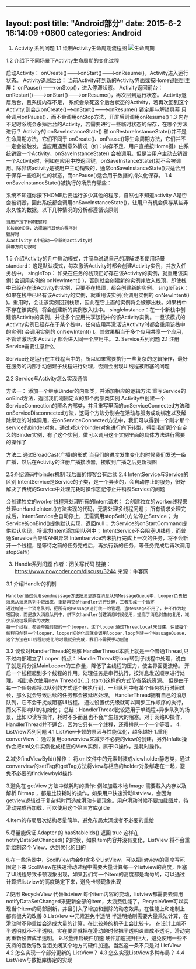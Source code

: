 

---
layout: post
title:  "Android部分"
date:   2015-6-2 16:14:09 +0800
categories: Android
---

1. Activity 系列问题
1.1 绘制Activity生命周期流程图
![生命周期](http://img.blog.csdn.net/20170221091511386?watermark/2/text/aHR0cDovL2Jsb2cuY3Nkbi5uZXQva3N3czAzMjA0MDM=/font/5a6L5L2T/fontsize/400/fill/I0JBQkFCMA==/dissolve/70/gravity/SouthEast)


1.2 介绍下不同场景下Activity生命周期的变化过程

启动Activity： onCreate()--->onStart()--->onResume()，Activity进入运行状态。
Activity退居后台： 当前Activity转到新的Activity界面或按Home键回到主屏： onPause()--->onStop()，进入停滞状态。
Activity返回前台： onRestart()--->onStart()--->onResume()，再次回到运行状态。
Activity退居后台，且系统内存不足， 系统会杀死这个后台状态的Activity，若再次回到这个Activity,则会走onCreate()-->onStart()--->onResume()
锁定屏与解锁屏幕 只会调用onPause()，而不会调用onStop方法，开屏后则调用onResume()
1.3 内存不足时系统会杀掉后台的Activity，若需要进行一些临时状态的保存，在哪个方法进行？
Activity的 onSaveInstanceState() 和 onRestoreInstanceState()并不是生命周期方法，它们不同于 onCreate()、onPause()等生命周期方法，它们并不一定会被触发。当应用遇到意外情况（如：内存不足、用户直接按Home键）由系统销毁一个Activity，onSaveInstanceState() 会被调用。但是当用户主动去销毁一个Activity时，例如在应用中按返回键，onSaveInstanceState()就不会被调用。除非该activity是被用户主动销毁的，通常onSaveInstanceState()只适合用于保存一些临时性的状态，而onPause()适合用于数据的持久化保存。
1.4 onSaveInstanceState()被执行的场景有哪些：

系统不知道你按下HOME后要运行多少其他的程序，自然也不知道activity A是否会被销毁，因此系统都会调用onSaveInstanceState()，让用户有机会保存某些非永久性的数据。以下几种情况的分析都遵循该原则

    当用户按下HOME键时
    长按HOME键，选择运行其他的程序时
    锁屏时
    从activity A中启动一个新的activity时
    屏幕方向切换时 
1.5 介绍Activity的几中启动模式，并简单说说自己的理解或者使用场景
standard：这是默认模式，每次激活Activity时都会创建Activity实例，并放入任务栈中。
singleTop： 如果在任务的栈顶正好存在该Activity的实例，就重用该实例( 会调用实例的 onNewIntent() )，否则就会创建新的实例并放入栈顶，即使栈中已经存在该Activity的实例，只要不在栈顶，都会创建新的实例。
singleTask：如果在栈中已经有该Activity的实例，就重用该实例(会调用实例的 onNewIntent() )。重用时，会让该实例回到栈顶，因此在它上面的实例将会被移出栈。如果栈中不存在该实例，将会创建新的实例放入栈中。
singleInstance：在一个新栈中创建该Activity的实例，并让多个应用共享该栈中的该Activity实例。一旦该模式的Activity实例已经存在于某个栈中，任何应用再激活该Activity时都会重用该栈中的实例( 会调用实例的 onNewIntent() )。其效果相当于多个应用共享一个应用，不管谁激活该 Activity 都会进入同一个应用中。
2. Service系列问题
2.1 注册Service需要注意什么

Service还是运行在主线程当中的，所以如果需要执行一些复杂的逻辑操作，最好在服务的内部手动创建子线程进行处理，否则会出现UI线程被阻塞的问题

2.2 Service与Activity怎么实现通信

方法一：
    添加一个继承Binder的内部类，并添加相应的逻辑方法
    重写Service的onBind方法，返回我们刚刚定义的那个内部类实例
    Activity中创建一个ServiceConnection的匿名内部类，并且重写里面的onServiceConnected方法和onServiceDisconnected方法，这两个方法分别会在活动与服务成功绑定以及解除绑定的时候调用，在onServiceConnected方法中，我们可以得到一个刚才那个service的binder对象，通过对这个binder对象进行向下转型，得到我们那个自定义的Binder实例，有了这个实例，做可以调用这个实例里面的具体方法进行需要的操作了 

方法二 通过BroadCast(广播)的形式 当我们的进度发生变化的时候我们发送一条广播，然后在Activity的注册广播接收器，接收到广播之后更新视图

2.3介绍源码中binder机制
我后面的博客会有后续
2.4 IntentService与Service的区别
IntentService是Service的子类，是一个异步的，会自动停止的服务，很好解决了传统的Service中处理完耗时操作忘记停止并销毁Service的问题

会创建独立的worker线程来处理所有的Intent请求；
会创建独立的worker线程来处理onHandleIntent()方法实现的代码，无需处理多线程问题；
所有请求处理完成后，IntentService会自动停止，无需调用stopSelf()方法停止Service；
为Service的onBind()提供默认实现，返回null；
为Service的onStartCommand提供默认实现，将请求Intent添加到队列中；
IntentService不会阻塞UI线程，而普通Serveice会导致ANR异常
Intentservice若未执行完成上一次的任务，将不会新开一个线程，是等待之前的任务完成后，再执行新的任务，等任务完成后再次调用stopSelf() 

3. Handle系列问题
作者：闭关写代码
链接：https://www.nowcoder.com/discuss/3244
来源：牛客网

3.1 介绍Handle的机制

    Handler通过调用sendmessage方法把消息放在消息队列MessageQueue中，Looper负责把消息从消息队列中取出来，重新再交给Handler进行处理，三者形成一个循环
    通过构建一个消息队列，把所有的Message进行统一的管理，当Message不用了，并不作为垃圾回收，而是放入消息队列中，供下次handler创建消息时候使用，提高了消息对象的复用，减少系统垃圾回收的次数
    每一个线程，都会单独对应的一个looper，这个looper通过ThreadLocal来创建，保证每个线程只创建一个looper，looper初始化后就会调用looper.loop创建一个MessageQueue，这个方法在UI线程初始化的时候就会完成，我们不需要手动创建 
3.2 谈谈对HandlerThread的理解
HandlerThread本质上就是一个普通Thread,只不过内部建立了Looper.
特点：
    HandlerThread将loop转到子线程中处理，说白了就是将分担MainLooper的工作量，降低了主线程的压力，使主界面更流畅。
    开启一个线程起到多个线程的作用。处理任务是串行执行，按消息发送顺序进行处理。
    相比多次使用new Thread(){…}.start()这样的方式节省系统资源。
    但是由于每一个任务都将以队列的方式逐个被执行到，一旦队列中有某个任务执行时间过长，那么就会导致后续的任务都会被延迟处理。
    HandlerThread拥有自己的消息队列，它不会干扰或阻塞UI线程。
    通过设置优先级就可以同步工作顺序的执行，而又不影响UI的初始化；
总结：HandlerThread比较适用于单线程+异步队列的场景，比如IO读写操作，耗时不多而且也不会产生较大的阻塞。对于网络IO操作，HandlerThread并不适合，因为它只有一个线程，还得排队一个一个等着。
4. ListView系列问题
4.1 ListView卡顿的原因与性能优化，越多越好
1.重用converView： 通过复用converview来减少不必要的view的创建，另外Infalte操作会把xml文件实例化成相应的View实例，属于IO操作，是耗时操作。

2.减少findViewById()操作： 将xml文件中的元素封装成viewholder静态类，通过converview的setTag和getTag方法将view与相应的holder对象绑定在一起，避免不必要的findviewbyid操作

3.避免在 getView 方法中做耗时的操作: 例如加载本地 Image 需要载入内存以及解析 Bitmap ，都是比较耗时的操作，如果用户快速滑动listview，会因为getview逻辑过于复杂耗时而造成滑动卡顿现象。用户滑动时候不要加载图片，待滑动完成再加载，可以使用这个第三方库glide

4.Item的布局层次结构尽量简单，避免布局太深或者不必要的重绘

5.尽量能保证 Adapter 的 hasStableIds() 返回 true 这样在 notifyDataSetChanged() 的时候，如果item内容并没有变化，ListView 将不会重新绘制这个 View，达到优化的目的

6.在一些场景中，ScollView内会包含多个ListView，可以把listview的高度写死固定下来
ScollView在快速滑动过程中需要大量计算每一个listview的高度，阻塞了UI线程导致卡顿现象出现，如果我们每一个item的高度都是均匀的，可以通过计算把listview的高度确定下来，避免卡顿现象出现

7.使用 RecycleView 代替listview
 每个item内容的变动，listview都需要去调用notifyDataSetChanged来更新全部的item，太浪费性能了。RecycleView可以实现当个item的局部刷新，并且引入了增加和删除的动态效果，在性能上和定制上都有很大的改善
8.ListView 中元素避免半透明
半透明绘制需要大量乘法计算，在滑动时不停重绘会造成大量的计算，在比较差的机子上会比较卡。 在设计上能不半透明就不不半透明。实在要弄就把在滑动的时候把半透明设置成不透明，滑动完再重新设置成半透明。
9.尽量开启硬件加速
 硬件加速提升巨大，避免使用一些不支持的函数导致含泪关闭某个地方的硬件加速。当然这一条不只是对 ListView
 4.2 怎么实现一个部分更新的 ListView？
 4.3 怎么实现ListView多种布局？
 4.4 ListView与数据库绑定的实现
